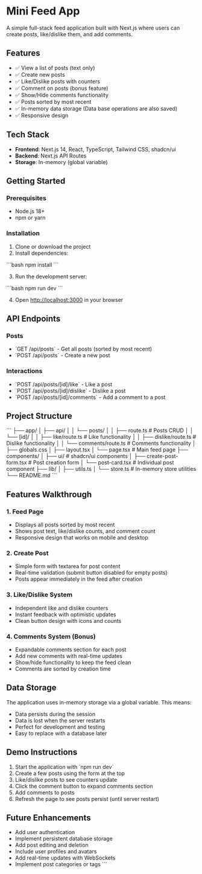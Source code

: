 # Mini Feed App

A simple full-stack feed application built with Next.js where users can create posts, like/dislike them, and add comments.

## Features

- ✅ View a list of posts (text only)
- ✅ Create new posts
- ✅ Like/Dislike posts with counters
- ✅ Comment on posts (bonus feature)
- ✅ Show/Hide comments functionality
- ✅ Posts sorted by most recent
- ✅ In-memory data storage (Data base operations are also saved)
- ✅ Responsive design

## Tech Stack

- **Frontend**: Next.js 14, React, TypeScript, Tailwind CSS, shadcn/ui
- **Backend**: Next.js API Routes
- **Storage**: In-memory (global variable)

## Getting Started

### Prerequisites

- Node.js 18+ 
- npm or yarn

### Installation

1. Clone or download the project
2. Install dependencies:

\`\`\`bash
npm install
\`\`\`

3. Run the development server:

\`\`\`bash
npm run dev
\`\`\`

4. Open [http://localhost:3000](http://localhost:3000) in your browser

## API Endpoints

### Posts
- \`GET /api/posts\` - Get all posts (sorted by most recent)
- \`POST /api/posts\` - Create a new post

### Interactions
- \`POST /api/posts/[id]/like\` - Like a post
- \`POST /api/posts/[id]/dislike\` - Dislike a post
- \`POST /api/posts/[id]/comments\` - Add a comment to a post

## Project Structure

\`\`\`
├── app/
│   ├── api/
│   │   └── posts/
│   │       ├── route.ts              # Posts CRUD
│   │       └── [id]/
│   │           ├── like/route.ts     # Like functionality
│   │           ├── dislike/route.ts  # Dislike functionality
│   │           └── comments/route.ts # Comments functionality
│   ├── globals.css
│   ├── layout.tsx
│   └── page.tsx                      # Main feed page
├── components/
│   ├── ui/                          # shadcn/ui components
│   ├── create-post-form.tsx         # Post creation form
│   └── post-card.tsx                # Individual post component
├── lib/
│   ├── utils.ts
│   └── store.ts                     # In-memory store utilities
└── README.md
\`\`\`

## Features Walkthrough

### 1. Feed Page
- Displays all posts sorted by most recent
- Shows post text, like/dislike counts, and comment count
- Responsive design that works on mobile and desktop

### 2. Create Post
- Simple form with textarea for post content
- Real-time validation (submit button disabled for empty posts)
- Posts appear immediately in the feed after creation

### 3. Like/Dislike System
- Independent like and dislike counters
- Instant feedback with optimistic updates
- Clean button design with icons and counts

### 4. Comments System (Bonus)
- Expandable comments section for each post
- Add new comments with real-time updates
- Show/hide functionality to keep the feed clean
- Comments are sorted by creation time

## Data Storage

The application uses in-memory storage via a global variable. This means:
- Data persists during the session
- Data is lost when the server restarts
- Perfect for development and testing
- Easy to replace with a database later

## Demo Instructions

1. Start the application with \`npm run dev\`
2. Create a few posts using the form at the top
3. Like/dislike posts to see counters update
4. Click the comment button to expand comments section
5. Add comments to posts
6. Refresh the page to see posts persist (until server restart)

## Future Enhancements

- Add user authentication
- Implement persistent database storage
- Add post editing and deletion
- Include user profiles and avatars
- Add real-time updates with WebSockets
- Implement post categories or tags
\`\`\`

